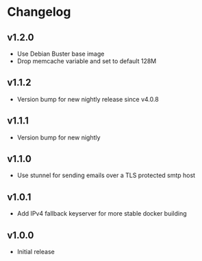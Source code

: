 # Changelog

## v1.2.0

* Use Debian Buster base image
* Drop memcache variable and set to default 128M

## v1.1.2

* Version bump for new nightly release since v4.0.8

## v1.1.1

* Version bump for new nightly

## v1.1.0

* Use stunnel for sending emails over a TLS protected smtp host

## v1.0.1

* Add IPv4 fallback keyserver for more stable docker building

## v1.0.0

* Initial release
